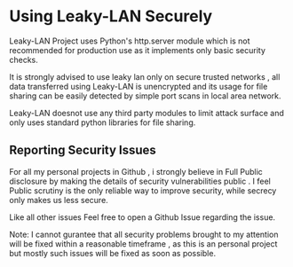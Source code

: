# Using Leaky-LAN Securely

Leaky-LAN Project uses Python's http.server module which is not recommended for production use as it implements only basic security checks.

It is strongly advised to use leaky lan only on secure trusted networks , all data transferred using Leaky-LAN is unencrypted
and its usage for file sharing can be easily detected by simple port scans in local area network.

Leaky-LAN doesnot use any third party modules to limit attack surface and only uses standard python libraries for file sharing.

## Reporting Security Issues

For all my personal projects in Github , i strongly believe in Full Public disclosure by making the details of security vulnerabilities public .
I feel Public scrutiny is the only reliable way to improve security, while secrecy only makes us less secure.

Like all other issues Feel free to open a Github Issue regarding the issue. 

Note: I cannot gurantee that all security problems brought to my attention will be fixed within a reasonable timeframe , as this is an personal
project but mostly such issues will be fixed as soon as possible.